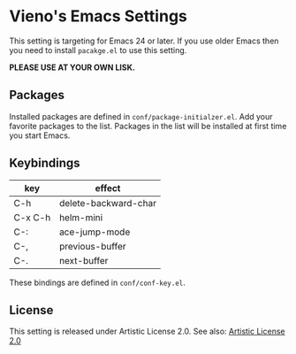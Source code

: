 # Vieno's Emacs Settings
This setting is targeting for Emacs 24 or later. If you use older Emacs then you need to install `pacakge.el` to use this setting.

**PLEASE USE AT YOUR OWN LISK.**

## Packages
Installed packages are defined in `conf/package-initialzer.el`. Add your favorite packages to the list. Packages in the list will be installed at first time you start Emacs.

## Keybindings

| key | effect |
|-----|--------|
| C-h | delete-backward-char |
| C-x C-h | helm-mini |
| C-: | ace-jump-mode |
| C-, | previous-buffer |
| C-. | next-buffer |

These bindings are defined in `conf/conf-key.el`.

## License
This setting is released under Artistic License 2.0. See also: [Artistic License 2.0](http://opensource.org/licenses/Artistic-2.09)


